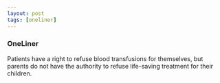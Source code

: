 ```yaml
---
layout: post
tags: [oneliner]
---
```



### OneLiner

Patients have a right to refuse blood transfusions for themselves, but parents do not have the authority to refuse life-saving treatment for their children.
